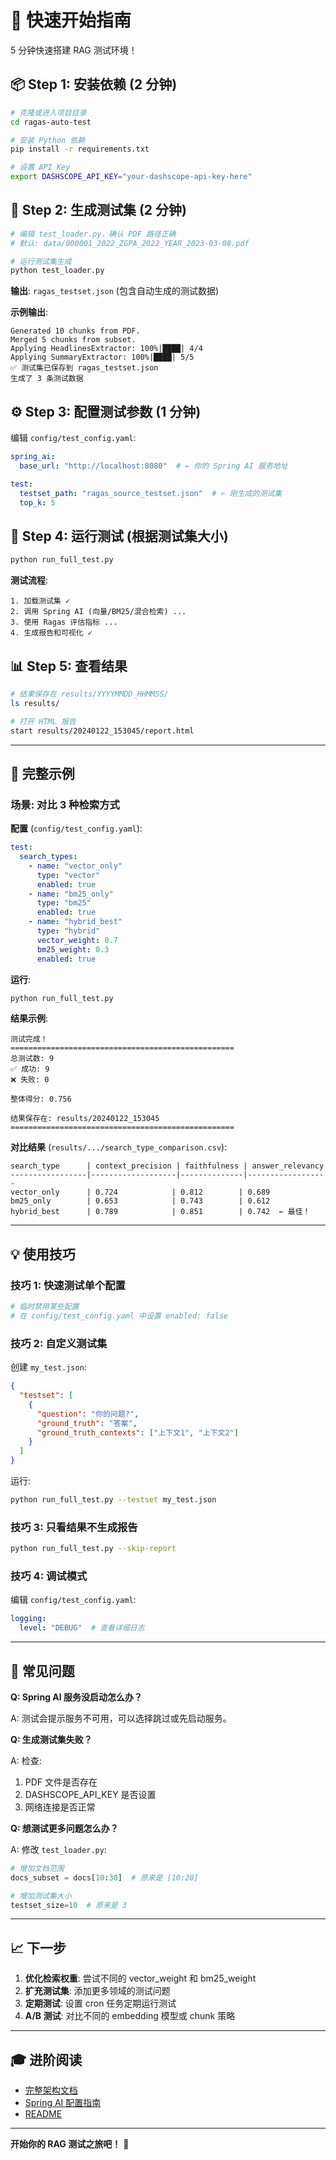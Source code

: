 # 🚀 快速开始指南

5 分钟快速搭建 RAG 测试环境！

## 📦 Step 1: 安装依赖 (2 分钟)

```bash
# 克隆或进入项目目录
cd ragas-auto-test

# 安装 Python 依赖
pip install -r requirements.txt

# 设置 API Key
export DASHSCOPE_API_KEY="your-dashscope-api-key-here"
```

## 📝 Step 2: 生成测试集 (2 分钟)

```bash
# 编辑 test_loader.py，确认 PDF 路径正确
# 默认: data/000001_2022_ZGPA_2022_YEAR_2023-03-08.pdf

# 运行测试集生成
python test_loader.py
```

**输出**: `ragas_testset.json` (包含自动生成的测试数据)

**示例输出**:
```
Generated 10 chunks from PDF.
Merged 5 chunks from subset.
Applying HeadlinesExtractor: 100%|████| 4/4
Applying SummaryExtractor: 100%|████| 5/5
✅ 测试集已保存到 ragas_testset.json
生成了 3 条测试数据
```

## ⚙️ Step 3: 配置测试参数 (1 分钟)

编辑 `config/test_config.yaml`:

```yaml
spring_ai:
  base_url: "http://localhost:8080"  # ← 你的 Spring AI 服务地址

test:
  testset_path: "ragas_source_testset.json"  # ← 刚生成的测试集
  top_k: 5
```

## 🏃 Step 4: 运行测试 (根据测试集大小)

```bash
python run_full_test.py
```

**测试流程**:
```
1. 加载测试集 ✓
2. 调用 Spring AI (向量/BM25/混合检索) ...
3. 使用 Ragas 评估指标 ...
4. 生成报告和可视化 ✓
```

## 📊 Step 5: 查看结果

```bash
# 结果保存在 results/YYYYMMDD_HHMMSS/
ls results/

# 打开 HTML 报告
start results/20240122_153045/report.html
```

---

## 🎯 完整示例

### 场景: 对比 3 种检索方式

**配置** (`config/test_config.yaml`):
```yaml
test:
  search_types:
    - name: "vector_only"
      type: "vector"
      enabled: true
    - name: "bm25_only"
      type: "bm25"
      enabled: true
    - name: "hybrid_best"
      type: "hybrid"
      vector_weight: 0.7
      bm25_weight: 0.3
      enabled: true
```

**运行**:
```bash
python run_full_test.py
```

**结果示例**:
```
测试完成！
==================================================
总测试数: 9
✅ 成功: 9
❌ 失败: 0

整体得分: 0.756

结果保存在: results/20240122_153045
==================================================
```

**对比结果** (`results/.../search_type_comparison.csv`):
```
search_type      | context_precision | faithfulness | answer_relevancy
-----------------|-------------------|--------------|------------------
vector_only      | 0.724            | 0.812        | 0.689
bm25_only        | 0.653            | 0.743        | 0.612
hybrid_best      | 0.789            | 0.851        | 0.742  ← 最佳！
```

---

## 💡 使用技巧

### 技巧 1: 快速测试单个配置

```bash
# 临时禁用某些配置
# 在 config/test_config.yaml 中设置 enabled: false
```

### 技巧 2: 自定义测试集

创建 `my_test.json`:
```json
{
  "testset": [
    {
      "question": "你的问题?",
      "ground_truth": "答案",
      "ground_truth_contexts": ["上下文1", "上下文2"]
    }
  ]
}
```

运行:
```bash
python run_full_test.py --testset my_test.json
```

### 技巧 3: 只看结果不生成报告

```bash
python run_full_test.py --skip-report
```

### 技巧 4: 调试模式

编辑 `config/test_config.yaml`:
```yaml
logging:
  level: "DEBUG"  # 查看详细日志
```

---

## 🔧 常见问题

**Q: Spring AI 服务没启动怎么办？**

A: 测试会提示服务不可用，可以选择跳过或先启动服务。

**Q: 生成测试集失败？**

A: 检查:
1. PDF 文件是否存在
2. DASHSCOPE_API_KEY 是否设置
3. 网络连接是否正常

**Q: 想测试更多问题怎么办？**

A: 修改 `test_loader.py`:
```python
# 增加文档范围
docs_subset = docs[10:30]  # 原来是 [10:20]

# 增加测试集大小
testset_size=10  # 原来是 3
```

---

## 📈 下一步

1. **优化检索权重**: 尝试不同的 vector_weight 和 bm25_weight
2. **扩充测试集**: 添加更多领域的测试问题
3. **定期测试**: 设置 cron 任务定期运行测试
4. **A/B 测试**: 对比不同的 embedding 模型或 chunk 策略

---

## 🎓 进阶阅读

- [完整架构文档](RAG_TEST_ARCHITECTURE.md)
- [Spring AI 配置指南](docs/spring_ai_setup.md)
- [README](README.md)

---

**开始你的 RAG 测试之旅吧！** 🚀






